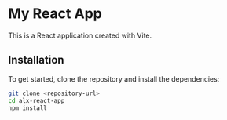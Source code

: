 
# My React App

This is a React application created with Vite.

## Installation

To get started, clone the repository and install the dependencies:

```bash
git clone <repository-url>
cd alx-react-app
npm install

